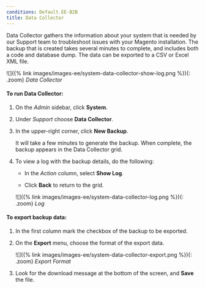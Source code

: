 ```yaml
---
conditions: Default.EE-B2B
title: Data Collector
---
```


Data Collector gathers the information about your system that is needed by our Support team to troubleshoot issues with your Magento installation. The backup that is created takes several minutes to complete, and includes both a code and database dump. The data can be exported to a CSV or Excel XML file.

![]({% link images/images-ee/system-data-collector-show-log.png %}){: .zoom}
_Data Collector_

#### To run Data Collector:

1.  On the _Admin_ sidebar, click **System**.

1.  Under _Support_ choose **Data Collector**.

1.  In the upper-right corner, click **New Backup**.

    It will take a few minutes to generate the backup. When complete, the backup appears in the Data Collector grid.

1.  To view a log with the backup details, do the following:

    -  In the _Action_ column, select **Show Log**.

    -  Click **Back** to return to the grid.

    ![]({% link images/images-ee/system-data-collector-log.png %}){: .zoom}
    _Log_

#### To export backup data:

1.  In the first column mark the checkbox of the backup to be exported.

1.  On the **Export** menu, choose the format of the export data.

    ![]({% link images/images-ee/system-data-collector-export.png %}){: .zoom}
    _Export Format_

1.  Look for the download message at the bottom of the screen, and **Save** the file.

